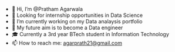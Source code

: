 - 👋 Hi, I’m @Pratham Agarwala
- 👀 Looking for internship opportunities in Data Science
- 🌱 I’m currently working on my Data analaysis portfolio
- 🔮 My future aim is to become a Data engineer
- 🎓 Currently a 3rd year BTech student in Information Technology
- 📫 How to reach me: agarprath21@gmail.com

<!---
Pratham2108/Pratham2108 is a ✨ special ✨ repository because its `README.md` (this file) appears on your GitHub profile.
You can click the Preview link to take a look at your changes.
--->

